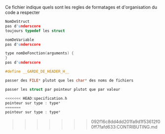 Ce fichier indique quels sont les regles de formatages et d'organisation du code a respecter

```c
NomDeStruct
pas d'underscore
toujours typedef les struct

nomDeVariable
pas d'underscore

type nomDeFonction(arguments) {
}
pas d'underscore

#define __GARDE_DE_HEADER_H__

passer des FILE* plutot que les char* des noms de fichiers

passer les struct par pointeur plutot que par valeur

<<<<<<< HEAD:specification.h
pointeur sur type : type*
=======
pointeur sur type : type* 
```
>>>>>>> 092f16c8dd4dd201fa9d1f53612f00ff7fafd633:CONTRIBUTING.md
